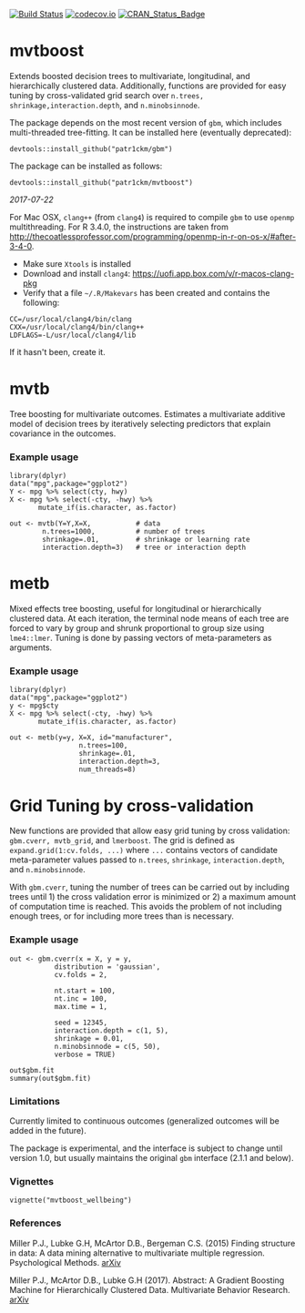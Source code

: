 [![Build Status](https://travis-ci.org/patr1ckm/mvtboost.svg?branch=master)](https://travis-ci.org/patr1ckm/mvtboost)
[![codecov.io](https://codecov.io/github/patr1ckm/mvtboost/coverage.svg?branch=master)](https://codecov.io/github/patr1ckm/mvtboost?branch=master)
[![CRAN_Status_Badge](http://www.r-pkg.org/badges/version/mvtboost)](http://cran.r-project.org/package=mvtboost)

# mvtboost

Extends boosted decision trees to multivariate, longitudinal, and hierarchically 
clustered data. Additionally, functions are provided for easy tuning by cross-validated grid search over `n.trees, shrinkage,interaction.depth`, and `n.minobsinnode`.

The package depends on the most recent version of `gbm`, which includes multi-threaded tree-fitting. It can be installed here (eventually deprecated):

    devtools::install_github("patr1ckm/gbm")
    
The package can be installed as follows:

    devtools::install_github("patr1ckm/mvtboost")

*2017-07-22*

For Mac OSX, `clang++` (from `clang4`) is required to compile `gbm` to use `openmp` multithreading. For R 3.4.0, the instructions are taken from http://thecoatlessprofessor.com/programming/openmp-in-r-on-os-x/#after-3-4-0. 

- Make sure `Xtools` is installed
- Download and install `clang4`: https://uofi.app.box.com/v/r-macos-clang-pkg
- Verify that a file `~/.R/Makevars` has been created and contains the following:

```
CC=/usr/local/clang4/bin/clang
CXX=/usr/local/clang4/bin/clang++
LDFLAGS=-L/usr/local/clang4/lib
```
If it hasn't been, create it.

# mvtb
Tree boosting for multivariate outcomes. Estimates a multivariate additive model of decision trees by iteratively selecting predictors that explain covariance in the outcomes. 

### Example usage

    library(dplyr)
    data("mpg",package="ggplot2")
    Y <- mpg %>% select(cty, hwy) 
    X <- mpg %>% select(-cty, -hwy) %>% 
           mutate_if(is.character, as.factor)

    out <- mvtb(Y=Y,X=X,           # data
            n.trees=1000,          # number of trees
            shrinkage=.01,         # shrinkage or learning rate
            interaction.depth=3)   # tree or interaction depth
    
    
# metb 

Mixed effects tree boosting, useful for longitudinal or hierarchically clustered data. At
each iteration, the terminal node means of each tree are forced to vary by group and shrunk
proportional to group size using `lme4::lmer`. Tuning is done by passing vectors
of meta-parameters as arguments.

### Example usage

    library(dplyr)
    data("mpg",package="ggplot2")
    y <- mpg$cty
    X <- mpg %>% select(-cty, -hwy) %>% 
           mutate_if(is.character, as.factor)
    
    out <- metb(y=y, X=X, id="manufacturer", 
                     n.trees=100,
                     shrinkage=.01, 
                     interaction.depth=3,
                     num_threads=8)
                     
# Grid Tuning by cross-validation

New functions are provided that allow easy grid tuning by cross validation: `gbm.cverr, mvtb_grid`, and `lmerboost`. The grid is defined as `expand.grid(1:cv.folds, ...)` where `...` contains vectors of 
candidate meta-parameter values passed to `n.trees`, `shrinkage`, `interaction.depth`, and `n.minobsinnode`.

With `gbm.cverr`, tuning the number of trees can be carried out by including trees until 1) the cross validation error is minimized or 2) a maximum amount of computation time is reached. This avoids the problem of not including enough trees, or for including more trees than is necessary. 

### Example usage
    
    out <- gbm.cverr(x = X, y = y, 
               distribution = 'gaussian', 
               cv.folds = 2, 
               
               nt.start = 100, 
               nt.inc = 100, 
               max.time = 1, 
               
               seed = 12345,
               interaction.depth = c(1, 5), 
               shrinkage = 0.01,
               n.minobsinnode = c(5, 50), 
               verbose = TRUE)
               
    out$gbm.fit
    summary(out$gbm.fit)
        
    
### Limitations

Currently limited to continuous outcomes (generalized outcomes will be added in the future).

The package is experimental, and the interface is subject to change until version
1.0, but usually maintains the original `gbm` interface (2.1.1 and below). 

                  
### Vignettes

    vignette("mvtboost_wellbeing")
    
    
### References

Miller P.J., Lubke G.H, McArtor D.B., Bergeman C.S. (2015) Finding structure in data: A data mining alternative to multivariate multiple regression. Psychological Methods. [arXiv](https://arxiv.org/abs/1511.02025)

Miller P.J., McArtor D.B., Lubke G.H (2017). Abstract: A Gradient Boosting Machine for Hierarchically 
Clustered Data. Multivariate Behavior Research. [arXiv](https://arxiv.org/abs/1702.03994)
